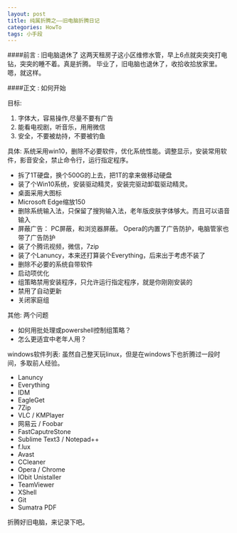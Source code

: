 ```yaml
---
layout: post
title: 纯属折腾之——旧电脑折腾日记
categories: HowTo
tags: 小手段
---
```


####前言 : 旧电脑退休了
这两天租房子这小区维修水管，早上6点就突突突打电钻，突突的睡不着。真是折腾。
毕业了，旧电脑也退休了，收拾收拾放家里。嗯，就这样。

####正文 : 如何开始

目标:

1. 字体大，容易操作,尽量不要有广告
2. 能看电视剧，听音乐，用用微信
3. 安全，不要被劫持，不要被钓鱼


具体:
系统采用win10，删除不必要软件，优化系统性能。调整显示，安装常用软件，影音安全，禁止命令行，运行指定程序。

* 拆了1T硬盘，换个500G的上去，把1T的拿来做移动硬盘
* 装了个Win10系统，安装驱动精灵，安装完驱动卸载驱动精灵。
* 桌面采用大图标
* Microsoft Edge缩放150
* 删除系统输入法，只保留了搜狗输入法，老年版皮肤字体够大。而且可以语音输入
* 屏蔽广告： PC屏蔽，和浏览器屏蔽。 Opera的内置了广告防护，电脑管家也带了广告防护
* 装了个腾讯视频，微信，7zip
* 装了个Lanuncy，本来还打算装个Everything，后来出于考虑不装了
* 删除不必要的系统自带软件
* 启动项优化
* 组策略禁用安装程序，只允许运行指定程序，就是你刚刚安装的
* 禁用了自动更新
* 关闭家庭组




其他: 两个问题

* 如何用批处理或powershell控制组策略？
* 怎么更适宜中老年人用？


windows软件列表:
虽然自己整天玩linux，但是在windows下也折腾过一段时间，多取前人经验。

* Lanuncy
* Everything
* IDM 
* EagleGet
* 7Zip
* VLC / KMPlayer
* 网易云 / Foobar
* FastCaputreStone
* Sublime Text3 / Notepad++
* f.lux
* Avast
* CCleaner
* Opera / Chrome
* IObit Unistaller
* TeamViewer
* XShell
* Git
* Sumatra PDF

折腾好旧电脑，来记录下吧。
